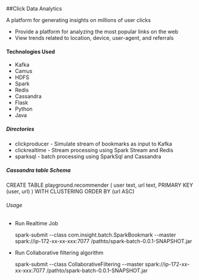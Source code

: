 ##Click Data Analytics

  A platform for generating insights on millions of user clicks


 * Provide a platform for analyzing the most popular links on the web
 * View trends related to location, device, user-agent, and referrals


#### Technologies Used

- Kafka
- Camus
- HDFS
- Spark
- Redis
- Cassandra
- Flask
- Python
- Java

##### Directories
- clickproducer - Simulate stream of bookmarks as input to Kafka
- clickrealtime - Stream processing using Spark Stream and Redis
- sparksql - batch processing using SparkSql and Cassandra

##### Cassandra table Schema

CREATE TABLE playground.recommender (
    user text,
    url text,
    PRIMARY KEY (user, url)
) WITH CLUSTERING ORDER BY (url ASC)


###### Usage
- Run Realtime Job

	spark-submit --class com.insight.batch.SparkBookmark --master spark://ip-172-xx-xx-xxx:7077  /pathto/spark-batch-0.0.1-SNAPSHOT.jar

- Run Collaborative filtering algorithm

	spark-submit --class CollaborativeFiltering --master spark://ip-172-xx-xx-xxx:7077  /pathto/spark-batch-0.0.1-SNAPSHOT.jar








  
  
